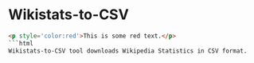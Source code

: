 # Wikistats-to-CSV
```html
<p style='color:red'>This is some red text.</p>
```html
Wikistats-to-CSV tool downloads Wikipedia Statistics in CSV format.
